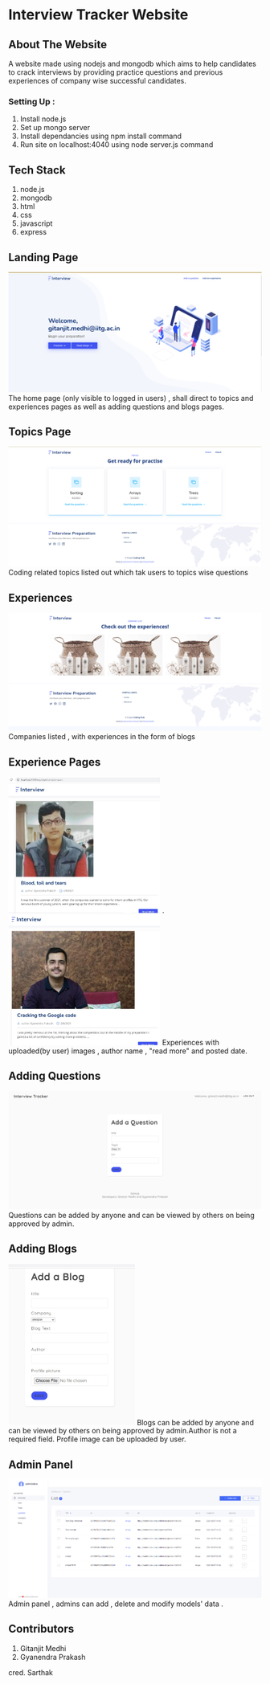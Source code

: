 # Interview Tracker Website 

## About The Website

A website made using nodejs and mongodb which aims to help candidates to crack interviews by providing practice questions and previous experiences of company wise successful candidates.

### Setting Up :
1. Install node.js
2. Set up mongo server
3. Install dependancies using npm install command
4. Run site on localhost:4040 using node server.js command

## Tech Stack
1. node.js
2. mongodb
3. html 
4. css
5. javascript
5. express

## Landing Page
![](/image_stuff/landing.png)
The home page (only visible to logged in users) , shall direct to topics and experiences pages 
as well as adding questions and blogs pages.

## Topics Page
![](/image_stuff/topics.png)
Coding related topics listed out which tak users to topics wise questions

## Experiences
![](/image_stuff/experiences.png)
Companies listed , with experiences in the form of blogs

## Experience Pages
<img src="image_stuff/intexp0.jpeg" width="60%" height="80%">
.         
<img src="image_stuff/intexp1.jpeg" width="60%" height="80%">
Experiences with uploaded(by user) images , author name , "read more" and posted date.

## Adding Questions
![](/image_stuff/addq.png)
Questions can be added by anyone and can be viewed by others on being approved by admin.

## Adding Blogs
<img src="image_stuff/frblog.jpeg" width="50%" height="300%">
Blogs can be added by anyone and can be viewed by others on being approved by admin.Author is not a required field. Profile image can be uploaded by user.

## Admin Panel
![](/image_stuff/admin.png)
Admin panel , admins can add , delete and modify models' data .


## Contributors

1. Gitanjit Medhi
2. Gyanendra Prakash

cred. Sarthak

